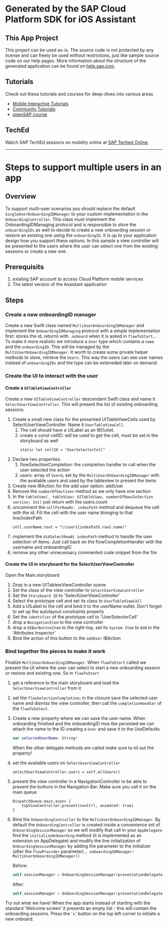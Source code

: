 # Generated by the SAP Cloud Platform SDK for iOS Assistant

## This App Project
This project can be used as-is. The source code is not protected by any license and can freely be used without restrictions, just like sample source code on our help pages.
More information about the structure of the generated application can be found on [help.sap.com](https://help.sap.com/viewer/fc1a59c210d848babfb3f758a6f55cb1/3.1/en-US/c14683672e9d4df383e8fced4ea9a019.html).

## Tutorials
Check out these tutorials and courses for deep-dives into various areas
* [Mobile Interactive Tutorials](https://www.sap.com/developer/tutorial-navigator/mobile-interactive-tutorials.html)
* [Community Tutorials](https://www.sap.com/developer/topics/cloud-platform-sdk-for-ios.html)
* [openSAP course](https://open.sap.com/courses/ios2)

## TechEd
Watch SAP TechEd sessions on mobility online at [SAP Teched Online](http://www.sapteched.com/online).

----

#  Steps to support multiple users in an app

## Overview
To support multi-user scenarios you should  replace the default `SingleUserOnboardingIDManager` to your custom implementation in the `OnboardingController`. This class must implement the OnboardingIDManaging protocol and is responsible to store the `onboardingIDs` as well to decide to create a new onboarding session or restore an existing one using the `onboardingID`. It is up to your application design how you support these options.
In this sample a view controller will be presented to the users where the user can select one from the existing sessions or create a new one.

## Prerequisits
1. existing SAP  account to access Cloud Platform mobile services
1. The latest version of the Assistant application

## Steps

### Create a new onboardingID manager

Create a new Swift class named `MultiUserOnboardingIDManager` and implement the `OnboardingIDManaging` protocol with a simple implementation first: stores the id, returns with `.onboard` when it is asked in `flowToStart`... To make it more realistic we introduce a `User` type which contains a `name` and the `onboardingID`. This will be managed by the `MultiUserOnboardingIDManager`. It worth to create some private helper methods to store, retrieve the `Users`. This way the users can see user names instead of `onboardingIDs` and the type can be exteneded later on demand.

### Create the UI to interact with the user

#### Create a `UITableViewController`

Create a new `UITableViewController` descendant Swift class and name it `SelectUserViewController`. This will present the list of existing onboarding sessions.

1. Create a small new class for the presented UITableViewCells used by SelectUserViewController. Name it `UserTableViewCell`.
    1. The cell should have a UILabel as an IBOutlet.
    1. create a const cellID: will be used to get the cell, must be set in the storyboard as well
        ```
        static let cellID = "UserSelectorCell"
        ```
1. Declare two properties:
    1. flowSelectionCompletion: the completion handler to call when the user selected the action
    1. users: array of `User`s; set by the `MultiUserOnboardingIDManager` with the available users and used by the tableview to present the items
1. Create new IBAction for the add user option: addUser
1. Remove the `numberOfSections` method as we only have one section
1. In the `tableView(_ tableView: UITableView, numberOfRowsInSection section: Int)` just return with the users.count
1. uncomment the `cellForRowAt: indexPath` method and dequeue the cell with the id. Fill the cell with the user name blonging to that line/indexPath
    ```
    cell.userName.text = "\(users[indexPath.row].name)"
    ```
1. implement the `didSelectRowAt indexPath` method to handle the user selection of items. Just call back on the flowCompletionHandler with the username and onboardingID  
1. remove any other unnecessary commented code snippet from the file

#### Create the UI in storyboard for the SelectUserViewController
Open the Main.storyboard
1. Drop in a new UITablewViewController scene
1. Set the class of the view controller to `SelectUserViewController`
1. Set the `Storyboard ID` to 'SelectUserViewController'
1. Select the prototype cell and set its class to `UserTableViewCell`
1. Add a UILabel to the cell and bind it to the userName outlet. Don't forget to set up the autolayout constraints properly
1. Set the `identifier` of the prototype cell to 'UserSelectorCell'
1. drop a `NavigationItem` to the view controller
1. drop a `UIBarButtonItem` to the right-top, set its `System Item` to `Add` in the 'Attributes Inspector'
1. Bind the action of this button to the `addUser` IBAction

### Bind together the pieces to make it work

Finalize `MultiUserOnboardingIDManager`. When `flowToStart` called we present the UI where the user can select to start a new onboarding session or restore and existing one. So in `flowToStart`

1. get a reference to the main storyboard and load the `SelectUserViewController` from it
1. set the `flowSelectionCompletion`; in the closure save the selected user name and dismiss the view controller, then call the `completionHandler` of the `flowToSelect`.
1. Create a new property where we can save the user name. When onboarding finished and the onboardingID mus tbe persisted we can attach the name to the ID creating a `User` and save it to the UseDefaults
    ```swift
    var selectedUserName: String?
    ```
    When the other delegate methods are called make sure to nil out the property!
1. set the available users on `SelectUserViewController`
    ```
    selectUserViewController.users = self.allUsers()
    ```
1. present the view controller in a NavigationController to be able to present the buttons in the Navigation Bar. Make sure you call it on the main queue
    ```
    DispatchQueue.main.async {
        topViewController.present(navCtrl, animated: true)
    }
    ```
1. Bind the `OnboardingController` to the `MultiUserOnboardingIDManager`. By default the `OnboardingController` is created inside a convenience init of `OnboardingSessionManager` so we will modify that call
In your `AppDelegate` find the `initializeOnboarding` method  (it is implemented as an extension on AppDelegate) and modify the line initialization of `OnboardingSessionManager` by adding the parameter to the initializer (after the `flowProvider` parameter) `, onboardingIDManager: MultiUserOnboardingIDManager()`

    Before:
    ```swift
    self.sessionManager = OnboardingSessionManager(presentationDelegate: presentationDelegate, flowProvider: self.flowProvider, delegate: self.onboardingErrorHandler)
    ```
    After:
    ```swift
    self.sessionManager = OnboardingSessionManager(presentationDelegate: presentationDelegate, flowProvider: self.flowProvider, onboardingIDManager: MultiUserOnboardingIDManager(), delegate: self.onboardingErrorHandler)
    ```

Try out what we have! When the app starts instead of starting with the standard 'Welcome screen' it presents an empty list - this will contain the onboarding sessions. Press the '+' button on the top left corner to initiate a new onboard.
